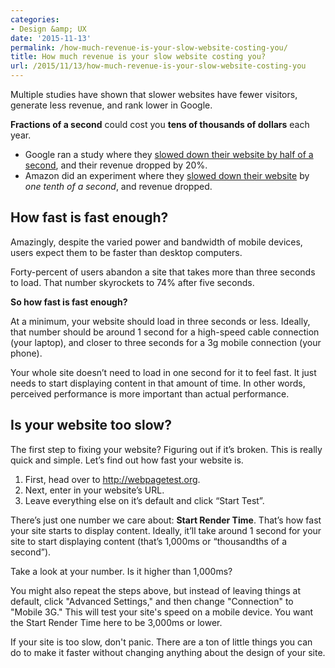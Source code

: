 ```yaml
---
categories:
- Design &amp; UX
date: '2015-11-13'
permalink: /how-much-revenue-is-your-slow-website-costing-you/
title: How much revenue is your slow website costing you?
url: /2015/11/13/how-much-revenue-is-your-slow-website-costing-you
---
```


Multiple studies have shown that ​slower websites have fewer visitors, generate less revenue, and rank lower in Google.

**Fractions of a second** could cost you **tens of thousands of dollars** each year.

- Google ran a study where they [slowed down their website by half of a second](https://blog.kissmetrics.com/speed-is-a-killer/), and their revenue dropped by 20%.
- Amazon did an experiment where they [slowed down their website](http://glinden.blogspot.com/2006/11/marissa-mayer-at-web-20.html) by ​*one tenth of a second​*, and revenue dropped.

<!--more-->

## How fast is fast enough?

Amazingly, despite the varied power and bandwidth of mobile devices, users expect them to be faster than desktop computers.

Forty-percent of users abandon a site that takes more than three seconds to load. That number skyrockets to 74% after five seconds.

**So how fast is fast enough?**

At a minimum, your website should load in three seconds or less. Ideally, that number should be around 1 second for a high-speed cable connection (your laptop), and closer to three seconds for a 3g mobile connection (your phone).

Your whole site doesn’t need to load in one second for it to feel fast. It just needs to start displaying content in that amount of time. In other words, perceived performance is more important than actual performance.

## Is your website too slow?

The first step to fixing your website? Figuring out if it’s broken. This is really quick and simple. Let’s find out how fast your website is.

1. First, head over to http://webpagetest.org.
2. Next, enter in your website’s URL.
3. Leave everything else on it’s default and click “Start Test”.

There’s just one number we care about: ​**Start Render Time**. That’s how fast your site starts to display content. Ideally, it’ll take around 1 second for your site to start displaying content (that’s 1,000ms or “thousandths of a second”).

Take a look at ​your number. Is it higher than 1,000ms?

You might also repeat the steps above, but instead of leaving things at default, click "Advanced Settings," and then change "Connection" to "Mobile 3G." This will test your site's speed on a mobile device. You want the Start Render Time here to be 3,000ms or lower.

If your site is too slow, don't panic. There are a ton of little things you can do to make it faster without changing anything about the design of your site.